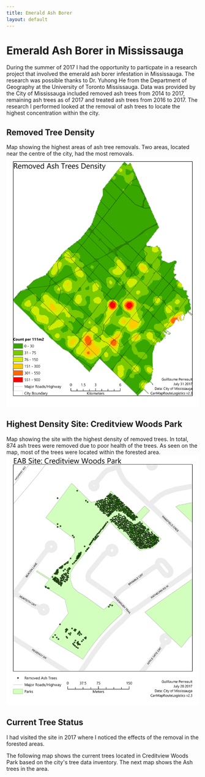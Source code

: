 ```yaml
---
title: Emerald Ash Borer
layout: default
---
```

# Emerald Ash Borer in Mississauga
During the summer of 2017 I had the opportunity to particpate in a research project that involved the emerald ash borer infestation in Mississauga. The research was possible thanks to Dr. Yuhong He from the Department of Geography at the University of Toronto Mississauga. Data was provided by the City of Mississauga included removed ash trees from 2014 to 2017, remaining ash trees as of 2017 and treated ash trees from 2016 to 2017. The research I performed looked at the removal of ash trees to locate the highest concentration within the city.

## Removed Tree Density
Map showing the highest areas of ash tree removals. Two areas, located near the centre of the city, had the most removals.
![EAB Density Map](./EABRemovalDensity_1.jpg)

## Highest Density Site: Creditview Woods Park
Map showing the site with the highest density of removed trees. In total, 874 ash trees were removed due to poor health of the trees. As seen on the map, most of the trees were located within the forested area.
![EAB Site Removal](./MissSite1_1.jpg)

## Current Tree Status
I had visited the site in 2017 where I noticed the effects of the removal in the forested areas.

The following map shows the current trees located in Creditview Woods Park based on the city's tree data inventory. The next map shows the Ash trees in the area.
<div id="mapidtreecwp" style="width: 700px; height: 600px">
      <script>
            var mymaptreecwp = L.map('mapidtreecwp').setView([43.580222, -79.662720], 16);
            L.tileLayer('https://api.tiles.mapbox.com/v4/{id}/{z}/{x}/{y}.png?access_token={accessToken}', {
                  attribution: 'City-owned Tree Inventory - MississaugaData, 03/04/2019 <br>Map data &copy; <a href="https://www.openstreetmap.org/">OpenStreetMap</a> contributors, <a href="https://creativecommons.org/licenses/by-sa/2.0/">CC-BY-SA</a>, Imagery © <a href="https://www.mapbox.com/">Mapbox</a>',
                  maxZoom: 18,
                  id: 'mapbox.streets',
                  accessToken: 'pk.eyJ1IjoiZ3BlcnJlYXVsdDkxIiwiYSI6ImNqdXJqYmxubTBpbDU0M25wdm5hMnk2dGEifQ.xS5T9S5SvQKL8wiChwUErA'
            }).addTo(mymaptreecwp);
            function getTreeColor(d) {
              switch(d){
                case 'ACCOLATE ELM': return  "#a81787";
                case 'AMERICAN ELM': return "#20102d";
                case 'ASH SPP.': return "#33c423";
                case 'AUSTRIAN PINE': return "#f2ef72";
                case 'BASSWOOD LINDEN': return "#b7216c";
                case 'BUR OAK': return "#f14a54";
                case 'COLORADO BLUE SPRUCE': return "#426c6f";
                case 'COLORADO SPRUCE': return "#51286c";
                case 'COLUMNAR NORWAY MAPLE': return "#a50dd8";
                case 'COMMON ZELKOVA': return "#0c0ced";
                case 'DEADOO': return "#c98d69";
                case 'EASTERN WHITE CEDAR': return "#378a35";
                case 'FALSE CYPRUS': return "#52fbe5";
                case 'GLENLEVEN LINDEN': return "#105b76";
                case 'HONEY LOCUST': return "#659bcb";
                case 'IRON WOOD': return "#e3a3b7";
                case 'IVORY SILK JAPANESE LILAC': return "#724632";
                case 'LITTLELEAF LINDEN': return "#95b308";
                case 'NORWAY MAPLE': return "#f11a3a";
                case 'RED MAPLE': return "#ea08d3";
                case 'RED OAK': return "#e1ec64";
                case 'SCOTCH PINE': return "#8765a6";
                case 'SHAGBARK HICKORY': return "#af1545";
                case 'SILVER MAPLE': return "#8fbc60";
                case 'STUMP': return "#7f1a64";
                case 'SUGAR MAPLE': return "#63bb17";
                case 'TREMBLING POPLAR': return "#edb824";
                case 'WHITE OAK': return "#2bdbd8";
                case 'WHITE PINE': return "#f41556";
                case 'WHITE SPRUCE': return "#705039";
                default: return '#ffffff'
              }

            }
            function forEachFeature(feature, layer) {
                var popupContent =  feature.properties.BOTDESC;
                //layer.bindPopup(popupContent);
                layer.bindTooltip(popupContent);
            }
            $.getJSON("geo_layers/Tree_3857_creditviewwoods.geojson",function(data){
                  L.geoJson(data, {
                        pointToLayer: function (feature, latlng) {
                        return L.circleMarker(latlng, {fillColor: getTreeColor(feature.properties.BOTDESC),
                                                      radius: 3,
                                                      weight: 1,
                                                      opacity: 1,
                                                      color: "#000000",
                                                      fillOpacity: 0.8}
                                              );
                        },

                        onEachFeature: forEachFeature
                  }).addTo(mymaptreecwp);
            });
            $.getJSON("geo_layers/Tree_3857_ash_creditviewwoods.geojson",function(data){
                  L.geoJson(data, {
                        pointToLayer: function (feature, latlng) {
                        return L.circleMarker(latlng, {fillColor: getTreeColor(feature.properties.BOTDESC),
                                                      radius: 5,
                                                      weight: 1,
                                                      opacity: 1,
                                                      color: "#000000",
                                                      fillOpacity: 0.8}
                                              );
                        },

                        onEachFeature: forEachFeature
                  }).addTo(mymaptreecwp);
            });
             var legend2 = L.control({position: 'bottomleft'});
             legend2.onAdd = function (map) {
                   var div = L.DomUtil.create('div', 'info legend');
                   labels = ['<strong>Trees</strong>'];
                   div.innerHTML += '<i class="circle" style="background: #a81787"></i><span>Accolate Elm</span><br>';
                   div.innerHTML += '<i class="circle" style="background: #20102d"></i><span>American Elm</span><br>';
                   div.innerHTML += '<i class="circle" style="background: #33c423"></i><span>Ash SPP.</span><br>';
                   div.innerHTML += '<i class="circle" style="background: #f2ef72"></i><span>Austrian Pine</span><br>';
                   div.innerHTML += '<i class="circle" style="background: #b7216c"></i><span>Basswood Linden</span><br>';
                   div.innerHTML += '<i class="circle" style="background: #f14a54"></i><span>Bur Oak</span><br>';
                   div.innerHTML += '<i class="circle" style="background: #426c6f"></i><span>Colorado Blue Spruce</span><br>';
                   div.innerHTML += '<i class="circle" style="background: #51286c"></i><span>Colorado Spruce</span><br>';
                   div.innerHTML += '<i class="circle" style="background: #a50dd8"></i><span>Columnar Norway Maple</span><br>';
                   div.innerHTML += '<i class="circle" style="background: #0c0ced"></i><span>Common Zelkova</span><br>';
                   div.innerHTML += '<i class="circle" style="background: #c98d69"></i><span>Deadoo</span><br>';
                   div.innerHTML += '<i class="circle" style="background: #378a35"></i><span>Eastern White Cedar</span><br>';
                   div.innerHTML += '<i class="circle" style="background: #52fbe5"></i><span>False Cyprus</span><br>';
                   div.innerHTML += '<i class="circle" style="background: #105b76"></i><span>Glenleven Linden</span><br>';
                   div.innerHTML += '<i class="circle" style="background: #659bcb"></i><span>Honey Locust</span><br>';
                   div.innerHTML += '<i class="circle" style="background: #e3a3b7"></i><span>Iron Wood</span><br>';
                   div.innerHTML += '<i class="circle" style="background: #724632"></i><span>Ivory Silk Japanese Lilac</span><br>';
                   div.innerHTML += '<i class="circle" style="background: #95b308"></i><span>Littleleaf Linden</span><br>';
                   div.innerHTML += '<i class="circle" style="background: #f11a3a"></i><span>Norway Maple</span><br>';
                   div.innerHTML += '<i class="circle" style="background: #ea08d3"></i><span>Red Maple</span><br>';
                   div.innerHTML += '<i class="circle" style="background: #e1ec64"></i><span>Red Oak</span><br>';
                   div.innerHTML += '<i class="circle" style="background: #8765a6"></i><span>Scotch Pine</span><br>';
                   div.innerHTML += '<i class="circle" style="background: #af1545"></i><span>Shagbark Hickory</span><br>';
                   div.innerHTML += '<i class="circle" style="background: #8fbc60"></i><span>Silver Maple</span><br>';
                   div.innerHTML += '<i class="circle" style="background: #7f1a64"></i><span>Stump</span><br>';
                   div.innerHTML += '<i class="circle" style="background: #63bb17"></i><span>Sugar Maple</span><br>';
                   div.innerHTML += '<i class="circle" style="background: #edb824"></i><span>Trembling Poplar</span><br>';
                   div.innerHTML += '<i class="circle" style="background: #2bdbd8"></i><span>White Oak</span><br>';
                   div.innerHTML += '<i class="circle" style="background: #f41556"></i><span>White Pine</span><br>';
                   div.innerHTML += '<i class="circle" style="background: #705039"></i><span>White Spruce</span><br>';
                   return div
              };
             legend2.addTo(mymaptreecwp);
     </script>
</div>
